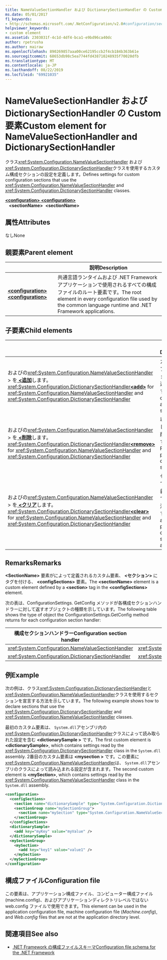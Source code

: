 ```yaml
---
title: NameValueSectionHandler および DictionarySectionHandler の Custom 要素
ms.date: 05/01/2017
f1_keywords:
- http://schemas.microsoft.com/.NetConfiguration/v2.0#configuration/sectionName
helpviewer_keywords:
- custom element
ms.assetid: 2303031f-4c1d-4df4-bca1-e9bd96ca40dc
author: rpetrusha
ms.author: mairaw
ms.openlocfilehash: 890269857aaa00ce62195ccb2f4cb184b363b61e
ms.sourcegitcommit: 68653db98c5ea7744fd438710248935f70020dfb
ms.translationtype: MT
ms.contentlocale: ja-JP
ms.lasthandoff: 08/22/2019
ms.locfileid: "69921035"
---
```

# <a name="custom-element-for-namevaluesectionhandler-and-dictionarysectionhandler"></a><span data-ttu-id="11c4c-102">NameValueSectionHandler および DictionarySectionHandler の Custom 要素</span><span class="sxs-lookup"><span data-stu-id="11c4c-102">Custom element for NameValueSectionHandler and DictionarySectionHandler</span></span>

<span data-ttu-id="11c4c-103">クラス<xref:System.Configuration.NameValueSectionHandler> および<xref:System.Configuration.DictionarySectionHandler>クラスを使用するカスタム構成セクションの設定を定義します。</span><span class="sxs-lookup"><span data-stu-id="11c4c-103">Defines settings for custom configuration sections that use the <xref:System.Configuration.NameValueSectionHandler> and <xref:System.Configuration.DictionarySectionHandler> classes.</span></span>

<span data-ttu-id="11c4c-104">[ **\<configuration>** ](configuration-element.md)</span><span class="sxs-lookup"><span data-stu-id="11c4c-104">[**\<configuration>**](configuration-element.md)</span></span>\
<span data-ttu-id="11c4c-105">&nbsp;&nbsp; **\<sectionName>**</span><span class="sxs-lookup"><span data-stu-id="11c4c-105">&nbsp;&nbsp;**\<sectionName>**</span></span>

## <a name="attributes"></a><span data-ttu-id="11c4c-106">属性</span><span class="sxs-lookup"><span data-stu-id="11c4c-106">Attributes</span></span>

<span data-ttu-id="11c4c-107">なし</span><span class="sxs-lookup"><span data-stu-id="11c4c-107">None</span></span>

## <a name="parent-element"></a><span data-ttu-id="11c4c-108">親要素</span><span class="sxs-lookup"><span data-stu-id="11c4c-108">Parent element</span></span>

|     | <span data-ttu-id="11c4c-109">説明</span><span class="sxs-lookup"><span data-stu-id="11c4c-109">Description</span></span> |
| --- | ----------- |
| [<span data-ttu-id="11c4c-110"> **\<configuration>** </span><span class="sxs-lookup"><span data-stu-id="11c4c-110">**\<configuration>**</span></span>](configuration-element.md) | <span data-ttu-id="11c4c-111">共通言語ランタイムおよび .NET Framework アプリケーションで使用されるすべての構成ファイルのルート要素です。</span><span class="sxs-lookup"><span data-stu-id="11c4c-111">The root element in every configuration file used by the common language runtime and .NET Framework applications.</span></span> |

## <a name="child-elements"></a><span data-ttu-id="11c4c-112">子要素</span><span class="sxs-lookup"><span data-stu-id="11c4c-112">Child elements</span></span>

|     | <span data-ttu-id="11c4c-113">説明</span><span class="sxs-lookup"><span data-stu-id="11c4c-113">Description</span></span> |
| --- | ----------- |
| <span data-ttu-id="11c4c-114">およびの<xref:System.Configuration.NameValueSectionHandler> > を[ **\<追加**](add-element-for-custom-2.md)します。<xref:System.Configuration.DictionarySectionHandler></span><span class="sxs-lookup"><span data-stu-id="11c4c-114">[**\<add>**](add-element-for-custom-2.md) for <xref:System.Configuration.NameValueSectionHandler> and <xref:System.Configuration.DictionarySectionHandler></span></span>  | <span data-ttu-id="11c4c-115">カスタムアプリケーション設定を追加します。</span><span class="sxs-lookup"><span data-stu-id="11c4c-115">Adds custom application settings.</span></span> |
| <span data-ttu-id="11c4c-116">およびの<xref:System.Configuration.NameValueSectionHandler> > を[ **\<削除**](remove-element-for-custom-2.md)します。<xref:System.Configuration.DictionarySectionHandler></span><span class="sxs-lookup"><span data-stu-id="11c4c-116">[**\<remove>**](remove-element-for-custom-2.md) for <xref:System.Configuration.NameValueSectionHandler> and <xref:System.Configuration.DictionarySectionHandler></span></span> | <span data-ttu-id="11c4c-117">以前に定義した設定を削除します。</span><span class="sxs-lookup"><span data-stu-id="11c4c-117">Removes a previously defined setting.</span></span> |
| <span data-ttu-id="11c4c-118">およびの<xref:System.Configuration.NameValueSectionHandler> > を[ **\<クリア**](clear-element-for-custom-2.md)します。<xref:System.Configuration.DictionarySectionHandler></span><span class="sxs-lookup"><span data-stu-id="11c4c-118">[**\<clear>**](clear-element-for-custom-2.md) for <xref:System.Configuration.NameValueSectionHandler> and <xref:System.Configuration.DictionarySectionHandler></span></span> | <span data-ttu-id="11c4c-119">セクションで以前に定義したすべての設定を消去します。</span><span class="sxs-lookup"><span data-stu-id="11c4c-119">Clears all previously defined settings in a section.</span></span> |

## <a name="remarks"></a><span data-ttu-id="11c4c-120">Remarks</span><span class="sxs-lookup"><span data-stu-id="11c4c-120">Remarks</span></span>

<span data-ttu-id="11c4c-121">**\<SectionName>** 要素がによって定義されるカスタム要素、  **\<セクション>** にタグを付ける、  **\<configSections>** 要素。</span><span class="sxs-lookup"><span data-stu-id="11c4c-121">The **\<sectionName>** element is a custom element defined by a **\<section>** tag in the **\<configSections>** element.</span></span>

<span data-ttu-id="11c4c-122">次の表は、ConfigurationSettings. GetConfig メソッドが各構成セクションハンドラーに対して返すオブジェクトの種類を示しています。</span><span class="sxs-lookup"><span data-stu-id="11c4c-122">The following table shows the type of object the ConfigurationSettings.GetConfig method returns for each configuration section handler:</span></span>

| <span data-ttu-id="11c4c-123">構成セクションハンドラー</span><span class="sxs-lookup"><span data-stu-id="11c4c-123">Configuration section handler</span></span>                        | <span data-ttu-id="11c4c-124">戻り値の型</span><span class="sxs-lookup"><span data-stu-id="11c4c-124">Return type</span></span>                                                |
| ---------------------------------------------------- | ---------------------------------------------------------- |
| <xref:System.Configuration.NameValueSectionHandler>  | <xref:System.Collections.Specialized.NameValueCollection>  |
| <xref:System.Configuration.DictionarySectionHandler> | <xref:System.Collections.IDictionary>                      |

## <a name="example"></a><span data-ttu-id="11c4c-125">例</span><span class="sxs-lookup"><span data-stu-id="11c4c-125">Example</span></span>

<span data-ttu-id="11c4c-126">次の例は、クラス<xref:System.Configuration.DictionarySectionHandler>と<xref:System.Configuration.NameValueSectionHandler>クラスを使用するセクションを宣言する方法を示しています。</span><span class="sxs-lookup"><span data-stu-id="11c4c-126">The following example shows how to declare sections that use the <xref:System.Configuration.DictionarySectionHandler> and <xref:System.Configuration.NameValueSectionHandler> classes.</span></span>

<span data-ttu-id="11c4c-127">最初のカスタム要素は、 `System.dll`アセンブリ内の<xref:System.Configuration.DictionarySectionHandler>クラスによって読み取られた設定を含む **\<dictionarySample >** です。</span><span class="sxs-lookup"><span data-stu-id="11c4c-127">The first custom element is **\<dictionarySample>**, which contains settings read by the <xref:System.Configuration.DictionarySectionHandler> class in the `System.dll` assembly.</span></span> <span data-ttu-id="11c4c-128">2番目のカスタム要素は **\<mysection >** です。この要素に<xref:System.Configuration.NameValueSectionHandler>は、 `System.dll`アセンブリのクラスによって読み込まれる設定が含まれます。</span><span class="sxs-lookup"><span data-stu-id="11c4c-128">The second custom element is **\<mySection>**, which contains settings read by the <xref:System.Configuration.NameValueSectionHandler> class in the `System.dll` assembly.</span></span>

```xml
<configuration>
  <configSections>
    <section name="dictionarySample" type="System.Configuration.DictionarySectionHandler,System" />
    <sectionGroup name="mySectionGroup">
      <section name="mySection" type="System.Configuration.NameValueSectionHandler,System" />
    </sectionGroup>
  </configSections>
  <dictionarySample>
    <add key="myKey" value="myValue" />
  </dictionarySample>
  <mySectionGroup>
    <mySection>
      <add key="key1" value="value1" />
    </mySection>
  </mySectionGroup>
</configuration>
```

## <a name="configuration-file"></a><span data-ttu-id="11c4c-129">構成ファイル</span><span class="sxs-lookup"><span data-stu-id="11c4c-129">Configuration file</span></span>

<span data-ttu-id="11c4c-130">この要素は、アプリケーション構成ファイル、コンピューター構成ファイル (machine.config)、およびアプリケーションディレクトリレベルではない web.config ファイルで使用できます。</span><span class="sxs-lookup"><span data-stu-id="11c4c-130">This element can be used in the application configuration file, machine configuration file (*Machine.config*), and *Web.config* files that are not at the application directory level.</span></span>

## <a name="see-also"></a><span data-ttu-id="11c4c-131">関連項目</span><span class="sxs-lookup"><span data-stu-id="11c4c-131">See also</span></span>

- [<span data-ttu-id="11c4c-132">.NET Framework の構成ファイルスキーマ</span><span class="sxs-lookup"><span data-stu-id="11c4c-132">Configuration file schema for the .NET Framework</span></span>](index.md)
